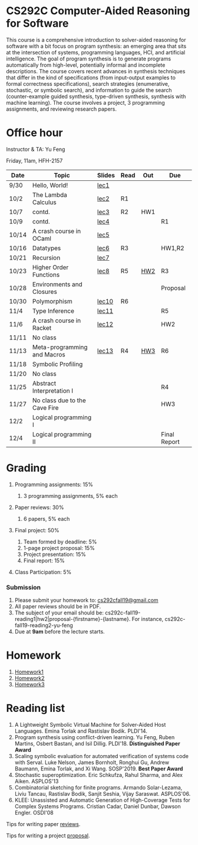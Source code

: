 # CS292C Computer-Aided Reasoning for Software

This course is a comprehensive introduction to solver-aided reasoning for software with a bit focus on program synthesis: an emerging area that sits at the intersection of systems, programming languages, HCI, and artificial intelligence. The goal of program synthesis is to generate programs automatically from high-level, potentially informal and incomplete descriptions. The course covers recent advances in synthesis techniques that differ in the kind of specifications (from input-output examples to formal correctness specifications), search strategies (enumerative, stochastic, or symbolic search), and information to guide the search (counter-example guided synthesis, type-driven synthesis, synthesis with machine learning). The course involves a project, 3 programming assignments, and reviewing research papers.

# Office hour
Instructor & TA: Yu Feng

Friday, 11am, HFH-2157

| Date  | Topic                                         | Slides | Read | Out | Due |
|-------|-----------------------------------------------|--------|------|-----|-----|
| 9/30  | Hello, World!                                  |  [lec1](lectures/lecture1.pdf)      |      |     |     |
| 10/2  | The Lambda Calculus          |  [lec2](lectures/lecture2.pdf)      |  R1    |     |     |
| 10/7  | contd.             |  [lec3](lectures/lecture3.pdf)      |  R2    | HW1    |     |
| 10/9  | contd.                            |  [lec4](lectures/lecture4.pdf)      |      |     | R1    |
| 10/14 | A crash course in OCaml                           |  [lec5](lectures/lecture5.pdf)      |      |     |     |
| 10/16 | Datatypes                           |  [lec6](lectures/lecture6.pdf)      |   R3   |     |  HW1,R2   |
| 10/21 | Recursion                           |  [lec7](lectures/lecture7.pdf)      |      |     |     |
| 10/23 | Higher Order Functions              | [lec8](lectures/lecture8.pdf)        |   R5   |  [HW2](hw2/HW2.md)   |  R3   |
| 10/28 | Environments and Closures                            |        |      |     | Proposal    |
| 10/30 | Polymorphism                         | [lec10](lectures/lecture10.pdf)       |   R6   |     |     |
| 11/4  | Type Inference   | [lec11](lectures/lecture11.pdf)        |      |     |   R5  |
| 11/6  | A crash course in Racket | [lec12](lectures/lecture12.pdf)       |      |     |  HW2   |
| 11/11 | No class                          |        |      |     |     |
| 11/13 | Meta-programming and Macros                         | [lec13](lectures/lecture13.pdf)        |  R4     | [HW3](hw3/HW3.md)    |  R6   |
| 11/18 | Symbolic Profiling                 |        |      |     |     |
| 11/20 | No class               |        |      |     |     |
| 11/25 | Abstract Interpretation I        |        |      |     | R4   |
| 11/27 | No class due to the Cave Fire                           |        |      |     |  HW3   |
| 12/2  | Logical programming I         |        |      |     |     |
| 12/4  | Logical programming II                               |        |      |     |  Final Report  |


# Grading

1. Programming assignments: 15%
    1. 3 programming assignments, 5% each

2. Paper reviews: 30%
    1. 6 papers, 5% each
    
3. Final project: 50%
    1. Team formed by deadline: 5%
    2. 1-page project proposal: 15%
    3. Project presentation: 15%
    4. Final report: 15%
  
4. Class Participation: 5%

### Submission
1. Please submit your homework to: cs292cfall19@gmail.com
2. All paper reviews should be in PDF.
3. The subject of your email should be: cs292c-fall19-reading1|hw2|proposal-{firstname}-{lastname}.
For instance, cs292c-fall19-reading2-yu-feng
4. Due at **9am** before the lecture starts.


# Homework

1. [Homework1](hw1/HW1.md)
2. [Homework2](hw2/HW2.md)
3. [Homework3](hw3/HW3.md)

# Reading list
1. A Lightweight Symbolic Virtual Machine for Solver-Aided Host Languages. Emina Torlak and Rastislav Bodik. PLDI'14.
2. Program synthesis using conflict-driven learning. Yu Feng, Ruben Martins, Osbert Bastani, and Isil Dillig.  PLDI'18. **Distinguished Paper Award** 
3. Scaling symbolic evaluation for automated verification of systems code with Serval. Luke Nelson, James Bornholt, Ronghui Gu, Andrew Baumann, Emina Torlak, and Xi Wang. SOSP'2019. **Best Paper Award**
4. Stochastic superoptimization. 	Eric Schkufza, Rahul Sharma, and Alex Aiken. ASPLOS'13
5. Combinatorial sketching for finite programs. 	Armando Solar-Lezama, Liviu Tancau, Rastislav Bodik, Sanjit Seshia, Vijay Saraswat. ASPLOS'06.
6. KLEE: Unassisted and Automatic Generation of High-Coverage Tests for Complex Systems Programs. Cristian Cadar, Daniel Dunbar, Dawson Engler. OSDI'08

Tips for writing paper [reviews](REVIEW.md).

Tips for writing a project [proposal](PROPOSAL.md).



